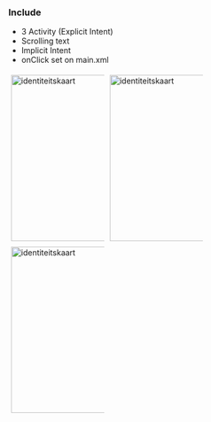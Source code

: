 ### Include

- 3 Activity (Explicit Intent)
- Scrolling text
- Implicit Intent
- onClick set on main.xml

<style>
     .column {
          float: left;
          width: 33.33%;
          padding: 5px;
     }
     .row::after {
          content: "";
          clear: both;
          display: table;
     </style>

<div class="row">
  <div class="column">
     <img style="width:300px;" src="https://i.ibb.co/b1y5Sy5/1.jpg" alt="identiteitskaart" />
  </div>
  <div class="column">
     <img style="width:300px;" src="https://i.ibb.co/b1y5Sy5/1.jpg" alt="identiteitskaart" />
  </div>
  <div class="column">
     <img style="width:300px;" src="https://i.ibb.co/b1y5Sy5/1.jpg" alt="identiteitskaart" />
  </div>
</div>
